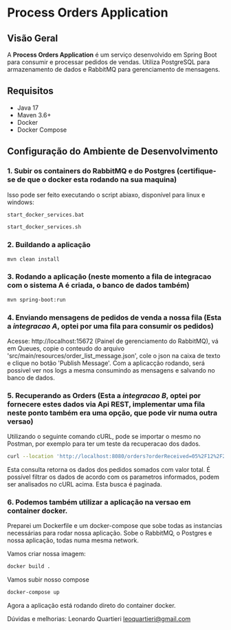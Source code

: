 # Process Orders Application

## Visão Geral
A **Process Orders Application** é um serviço desenvolvido em Spring Boot para consumir e processar pedidos de vendas. Utiliza PostgreSQL para armazenamento de dados e RabbitMQ para gerenciamento de mensagens.

## Requisitos
- Java 17
- Maven 3.6+
- Docker
- Docker Compose

## Configuração do Ambiente de Desenvolvimento
### 1. Subir os containers do RabbitMQ e do Postgres (certifique-se de que o docker esta rodando na sua maquina)
Isso pode ser feito executando o script abiaxo, disponível para linux e windows:
```bash
start_docker_services.bat
```
```bash
start_docker_services.sh
```

### 2. Buildando a aplicação
```bash
mvn clean install
```

### 3. Rodando a aplicação (neste momento a fila de integracao com o sistema A é criada, o banco de dados também)
```bash
mvn spring-boot:run
```

### 4. Enviando mensagens de pedidos de venda a nossa fila (Esta a *integracao A*, optei por uma fila para consumir os pedidos)
Acesse: http://localhost:15672 (Painel de gerenciamento do RabbitMQ), vá em Queues, copie o conteudo do arquivo 'src/main/resources/order_list_message.json',
cole o json na caixa de texto e clique no botão 'Publish Message'.
Com a aplicacção rodando, será possivel ver nos logs a mesma consumindo as mensagens e salvando no banco de dados.

### 5. Recuperando as Orders (Esta a *integracao B*, optei por fornecere estes dados via Api REST, implementar uma fila neste ponto também era uma opção, que pode vir numa outra versao)
Utilizando o seguinte comando cURL, pode se importar o mesmo no Postman, por exemplo para ter um teste da recuperacao dos dados.
```bash
curl --location 'http://localhost:8080/orders?orderReceived=05%2F12%2F2024&sellerCode=325&clienteDocument=987.654.321-00&page=0&size=10&sort=orderReceived%2Casc'
```
Esta consulta retorna os dados dos pedidos somados com valor total. É possível filtrar os dados de acordo com os parametros informados, podem ser analisados no cURL acima.
Esta busca é paginada.

### 6. Podemos também utilizar a aplicação na versao em container docker. 
Preparei um Dockerfile e um docker-compose que sobe todas as instancias necessárias para rodar nossa aplicação.
Sobe o RabbitMQ, o Postgres e nossa aplicação, todas numa mesma network.

Vamos criar nossa imagem:
```bash
docker build .
```
Vamos subir nosso compose
```bash
docker-compose up
```
Agora a aplicação está rodando direto do container docker.

Dúvidas e melhorias:
Leonardo Quartieri
leoquartieri@gmail.com





